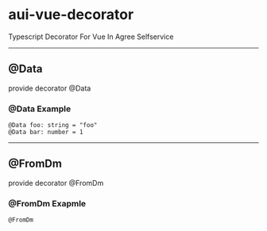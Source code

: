 # aui-vue-decorator
Typescript Decorator For Vue In Agree Selfservice

***

## @Data
provide decorator @Data

### @Data Example
    @Data foo: string = "foo"
    @Data bar: number = 1


***

## @FromDm
provide decorator @FromDm

### @FromDm Exapmle
    @FromDm